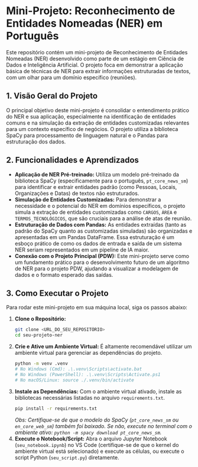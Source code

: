 
# Mini-Projeto: Reconhecimento de Entidades Nomeadas (NER) em Português

Este repositório contém um mini-projeto de Reconhecimento de Entidades Nomeadas (NER) desenvolvido como parte de um estágio em Ciência de Dados e Inteligência Artificial. O projeto foca em demonstrar a aplicação básica de técnicas de NER para extrair informações estruturadas de textos, com um olhar para um domínio específico (reuniões).

## 1\. Visão Geral do Projeto

O principal objetivo deste mini-projeto é consolidar o entendimento prático do NER e sua aplicação, especialmente na identificação de entidades comuns e na simulação da extração de entidades customizadas relevantes para um contexto específico de negócios. O projeto utiliza a biblioteca SpaCy para processamento de linguagem natural e o Pandas para estruturação dos dados.

## 2\. Funcionalidades e Aprendizados

  * **Aplicação de NER Pré-treinado:** Utiliza um modelo pré-treinado da biblioteca SpaCy (especificamente para o português, `pt_core_news_sm`) para identificar e extrair entidades padrão (como Pessoas, Locais, Organizações e Datas) de textos não estruturados.
  * **Simulação de Entidades Customizadas:** Para demonstrar a necessidade e o potencial do NER em domínios específicos, o projeto simula a extração de entidades customizadas como `CARGOS`, `ÁREA` e `TERMOS_TECNOLÓGICOS`, que são cruciais para a análise de atas de reunião.
  * **Estruturação de Dados com Pandas:** As entidades extraídas (tanto as padrão do SpaCy quanto as customizadas simuladas) são organizadas e apresentadas em um Pandas DataFrame. Essa estruturação é um esboço prático de como os dados de entrada e saída de um sistema NER seriam representados em um pipeline de IA maior.
  * **Conexão com o Projeto Principal (PDW):** Este mini-projeto serve como um fundamento prático para o desenvolvimento futuro de um algoritmo de NER para o projeto PDW, ajudando a visualizar a modelagem de dados e o formato esperado das saídas.

## 3\. Como Executar o Projeto

Para rodar este mini-projeto em sua máquina local, siga os passos abaixo:

1.  **Clone o Repositório:**
    ```bash
    git clone <URL_DO_SEU_REPOSITÓRIO>
    cd seu-projeto-ner
    ```
2.  **Crie e Ative um Ambiente Virtual:**
    É altamente recomendável utilizar um ambiente virtual para gerenciar as dependências do projeto.
    ```bash
    python -m venv .venv
    # No Windows (Cmd): .\.venv\Scripts\activate.bat
    # No Windows (PowerShell): .\.venv\Scripts\Activate.ps1
    # No macOS/Linux: source ./.venv/bin/activate
    ```
3.  **Instale as Dependências:**
    Com o ambiente virtual ativado, instale as bibliotecas necessárias listadas no arquivo `requirements.txt`.
    ```bash
    pip install -r requirements.txt
    ```
    *Obs: Certifique-se de que o modelo do SpaCy (`pt_core_news_sm` ou `en_core_web_sm`) também foi baixado. Se não, execute no terminal com o ambiente ativo: `python -m spacy download pt_core_news_sm`.*
4.  **Execute o Notebook/Script:**
    Abra o arquivo Jupyter Notebook (`seu_notebook.ipynb`) no VS Code (certifique-se de que o kernel do ambiente virtual está selecionado) e execute as células, ou execute o script Python (`seu_script.py`) diretamente.


